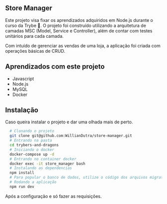 
## Store Manager

Este projeto visa fixar os aprendizados adquiridos em Node.js durante o curso da Trybe :rocket:. O projeto foi construído utilizando a arquitetura de camadas MSC (Model, Service e Controller), além de contar com testes unitários para cada camada.

Com intuído de gerenciar as vendas de uma loja, a aplicação foi criada com operações básicas de CRUD.
## Aprendizados com este projeto

- Javascript
- Node.js
- MySQL
- Docker


## Instalação

Caso queira instalar o projeto e dar uma olhada mais de perto.


```bash
  # Clonando o projeto
  git clone git@github.com:WillianDutra/store-manager.git
  # Entrando na pasta
  cd trybers-and-dragons
  # Iniciando o docker
  docker-compose up -d
  # Entrando no container docker
  docker exec -it store_manager bash
  # Instalando as dependencias
  npm install
  # Para popular o banco de dados, utilize o código dos arquivos migrate e seed.
  # Rodando a aplicação
  npm run dev
```

Após a configuração e só fazer as requisições.
